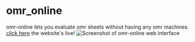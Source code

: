 # omr_online
omr-online lets you evaluate omr sheets without having any omr machines.  
[click here](http://omr-online.herokuapp.com/) the website's live!
![Screenshot of omr-online web interface](https://github.com/TanimSk/omr_online/blob/main/static/Capture.JPG)
